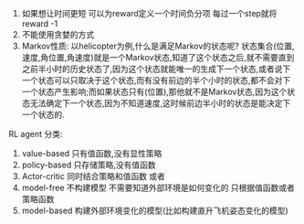 1. 如果想让时间更短 可以为reward定义一个时间负分项 每过一个step就将reward -1
2. 不能使用贪婪的方式
3. Markov性质: 以helicopter为例,什么是满足Markov的状态呢? 状态集合(位置,速度,角位置,角速度)就是一个Markov状态,知道了这个状态之后,就不需要直到之前半小时的历史状态了,因为这个状态就能唯一的生成下一个状态,或者说下一个状态可以只取决于这个状态,而有没有前边的半个小时的状态,都不会对下一个状态产生影响;而如果状态只有(位置),那他就不是Markov状态,因为这个状态无法确定下一个状态,因为不知道速度,这时候前边半小时的状态是能决定下一个状态的.


RL agent 分类:
1. value-based 只有值函数,没有显性策略
2. policy-based 只存储策略,没有值函数
3. Actor-critic 同时结合策略和值函数
或者
1. model-free 不构建模型 不需要知道外部环境是如何变化的 只根据值函数或者策略函数
2. model-based 构建外部环境变化的模型(比如构建直升飞机姿态变化的模型)